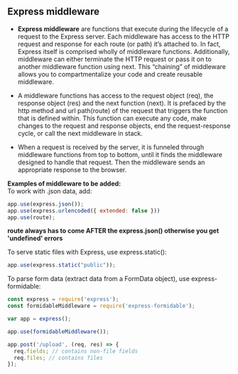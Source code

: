 ## Express middleware

* **Express middleware** are functions that execute during the lifecycle of a request to the Express server. Each middleware has access to the HTTP request and response for each route (or path) it’s attached to. In fact, Express itself is comprised wholly of middleware functions. Additionally, middleware can either terminate the HTTP request or pass it on to another middleware function using next. This “chaining” of middleware allows you to compartmentalize your code and create reusable middleware.

* A middleware functions has access to the request object (req), the response object (res) and the next function (next). It is prefaced by the http method and url path(route) of the request that triggers the function that is defined within. This function can execute any code, make changes to the request and response objects, end the request-response cycle, or call the next middleware in stack.

* When a request is received by the server, it is funneled through middleware functions from top to bottom, until it finds the middleware designed to handle that request. Then the middleware sends an appropriate response to the browser.

**Examples of middleware to be added:**  
To work with .json data, add:  
``` js
app.use(express.json());
app.use(express.urlencoded({ extended: false }))
app.use(route);
```
**route always has to come AFTER the express.json() otherwise you get 'undefined' errors**  

To serve static files with Express, use express.static():  
``` js
app.use(express.static("public"));
```  

To parse form data (extract data from a FormData object), use express-formidable:    
``` js
const express = require('express');
const formidableMiddleware = require('express-formidable');

var app = express();

app.use(formidableMiddleware());

app.post('/upload', (req, res) => {
  req.fields; // contains non-file fields
  req.files; // contains files
}); 
```